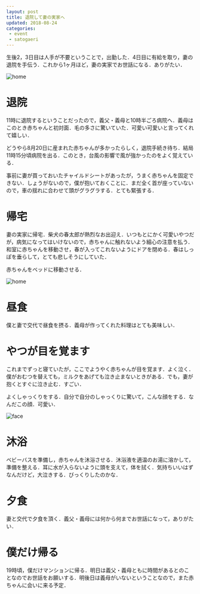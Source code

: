 ```yaml
---
layout: post
title: 退院して妻の実家へ
updated: 2018-08-24
categories:
 - event
 - satogaeri
---
```


生後2，3日目は人手が不要ということで，出勤した．4日目に有給を取り，妻の退院を手伝う．これから1ヶ月ほど，妻の実家でお世話になる．ありがたい．

![home]({{site.baseurl}}/assets/2018-08-24-home.JPG)

# 退院

11時に退院するということだったので，義父・義母と10時半ごろ病院へ．義母はこのとき赤ちゃんと初対面．毛の多さに驚いていた．可愛い可愛いと言ってくれて嬉しい．

どうやら8月20日に産まれた赤ちゃんが多かったらしく，退院手続き待ち．結局11時15分頃病院を出る．このとき，台風の影響で風が強かったのをよく覚えている．

事前に妻が買っておいたチャイルドシートがあったが，うまく赤ちゃんを固定できない．しょうがないので，僕が抱いておくことに．まだ全く首が座っていないので，車の揺れに合わせて頭がグラグラする．とても緊張する．

# 帰宅

妻の実家に帰宅．柴犬の春太郎が熱烈なお出迎え．いつもとにかく可愛いやつだが，病気になってはいけないので，赤ちゃんに触れないよう細心の注意を払う．和室に赤ちゃんを移動させ，春が入ってこれないようにドアを閉める．春はしっぽを垂らして，とても悲しそうにしていた．

赤ちゃんをベッドに移動させる．

![home]({{site.baseurl}}/assets/2018-08-24-home.JPG)

# 昼食

僕と妻で交代で昼食を摂る．義母が作ってくれた料理はとても美味しい．

# やつが目を覚ます

これまでずっと寝ていたが，ここでようやく赤ちゃんが目を覚ます．よく泣く．僕がおむつを替えても，ミルクをあげても泣き止まないときがある．でも，妻が抱くとすぐに泣き止む．すごい．

よくしゃっくりをする．自分で自分のしゃっくりに驚いて，こんな顔をする．なんだこの顔．可愛い．

![face]({{site.baseurl}}/assets/2018-08-24-face.JPG)

# 沐浴

ベビーバスを準備し，赤ちゃんを沐浴させる．沐浴液を適温のお湯に溶かして，準備を整える．耳に水が入らないように頭を支えて，体を拭く．気持ちいいはずなんだけど，大泣きする．びっくりしたのかな．

# 夕食

妻と交代で夕食を頂く．義父・義母には何から何までお世話になって，ありがたい．

# 僕だけ帰る

19時頃，僕だけマンションに帰る．明日は義父・義母ともに時間があるとのことなのでお世話をお願いする．明後日は義母がいないということなので，また赤ちゃんに会いに来る予定．
